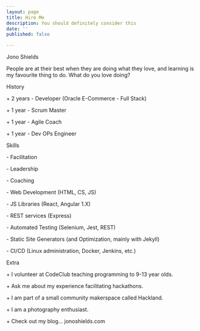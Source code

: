 ```yaml
---
layout: page
title: Hire Me
description: You should definitely consider this
date: ''
published: false

---
```

Jono Shields

People are at their best when they are doing what they love, and learning is my favourite thing to do. What do you love doing?

History

\+ 2 years - Developer (Oracle E-Commerce - Full Stack)

\+ 1 year - Scrum Master

\+ 1 year - Agile Coach

\+ 1 year - Dev OPs Engineer

Skills

\- Facilitation

\- Leadership

\- Coaching

\- Web Development (HTML, CS, JS)

\- JS Libraries (React, Angular 1.X)

\- REST services (Express)

\- Automated Testing (Selenium, Jest, REST)

\- Static Site Generators (and Optimization, mainly with Jekyll)

\- CI/CD (Linux administration, Docker, Jenkins, etc.)

Extra

\+ I volunteer at CodeClub teaching programming to 9-13 year olds.

\+ Ask me about my experience facilitating hackathons.

\+ I am part of a small community makerspace called Hackland.

\+ I am a photography enthusiast.

\+ Check out my blog... jonoshields.com